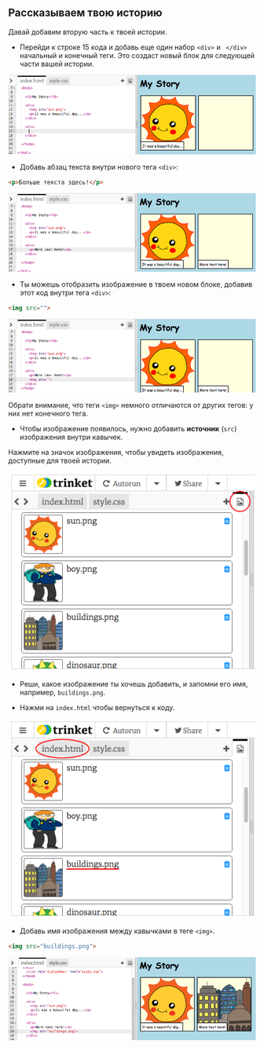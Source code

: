 ## Рассказываем твою историю

Давай добавим вторую часть к твоей истории.

+ Перейди к строке 15 кода и добавь еще один набор `<div>` и ` </div>` начальный и конечный теги. Это создаст новый блок для следующей части вашей истории.

![скриншот](images/story-div.png)

+ Добавь абзац текста внутри нового тега `<div>`:

```html
<p>Больше текста здесь!</p>
```

![скриншот](images/story-paragraph.png)

+ Ты можешь отобразить изображение в твоем новом блоке, добавив этот код внутри тега `<div>`:

```html
<img src="">
```

![скриншот](images/story-img-tag.png)

Обрати внимание, что теги `<img>` немного отличаются от других тегов: у них нет конечного тега.

+ Чтобы изображение появилось, нужно добавить **источник** (`src`) изображения внутри кавычек.

Нажмите на значок изображения, чтобы увидеть изображения, доступные для твоей истории.

![скриншот](images/story-see-images.png)

+ Реши, какое изображение ты хочешь добавить, и запомни его имя, например, `buildings.png`.

+ Нажми на `index.html` чтобы вернуться к коду.

![скриншот](images/story-image-name.png)

+ Добавь имя изображения между кавычками в теге `<img>`.

```html
<img src="buildings.png">
```

![скриншот](images/story-image-name-add.png)